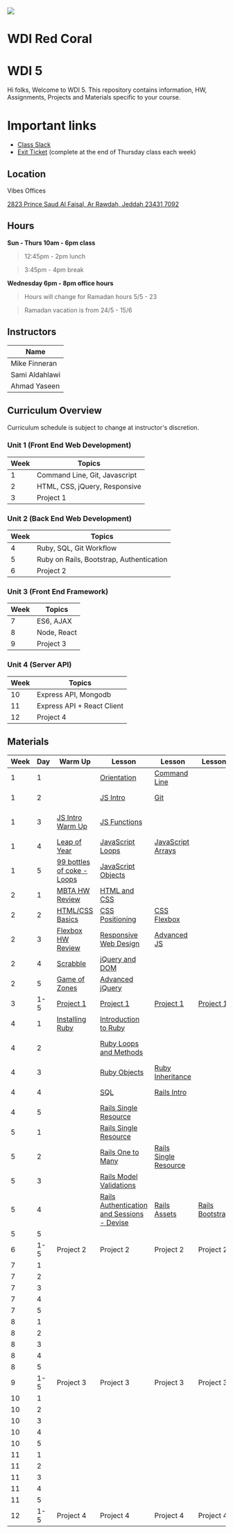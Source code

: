 # ![](https://ga-dash.s3.amazonaws.com/production/assets/logo-9f88ae6c9c3871690e33280fcf557f33.png) 

# WDI Red Coral
# WDI 5

Hi folks, Welcome to WDI 5. This repository contains information, HW,  Assignments, Projects and Materials specific to your course.

# Important links 
- [Class Slack](https://miskacademy.slack.com/messages/CFT2TMK6F)
- [Exit Ticket](https://docs.google.com/forms/d/15z-_jgjnkorQuD3tLGQ47SwRSPFhX_fAT6NAJ4xfBTE/viewform) (complete at the end of Thursday class each week)

## Location

Vibes Offices

[2823 Prince Saud Al Faisal, Ar Rawdah, Jeddah 23431 7092](https://goo.gl/maps/U33uxB3DdkCr8u2C6)

## Hours

**Sun - Thurs 10am - 6pm class**

>12:45pm - 2pm lunch 

>3:45pm - 4pm break

**Wednesday 6pm - 8pm office hours**

>Hours will change for Ramadan hours 5/5 - 23

>Ramadan vacation is from 24/5 - 15/6

## Instructors 

| Name  | 
| ----- | 
| Mike Finneran  |   
| Sami Aldahlawi  |   
| Ahmad Yaseen  |   


## Curriculum Overview

Curriculum schedule is subject to change at instructor's discretion.

### Unit 1 (Front End Web Development)

| Week  | Topics |
| ----- | ------ |
| 1  | Command Line, Git, Javascript  |
| 2  | HTML, CSS, jQuery, Responsive|
| 3  | Project 1  |

### Unit 2 (Back End Web Development)

| Week  | Topics |
| ----- | ------ |
| 4  | Ruby, SQL, Git Workflow |
| 5  | Ruby on Rails, Bootstrap, Authentication  |
| 6  | Project 2 |

### Unit 3 (Front End Framework)

| Week  | Topics |
| ----- | ------ |
| 7  | ES6, AJAX  |
| 8  | Node, React  |
| 9  | Project 3 |

### Unit 4 (Server API)

| Week  | Topics |
| ----- | ------ |
| 10  | Express API, Mongodb  |
| 11  | Express API + React Client  |
| 12  | Project 4 |

## Materials

| Week | Day  | Warm Up | Lesson | Lesson | Lesson| Homework|  
|------| ---- | ------ | ------ | -------| -----|---------|
| 1    | 1    |      |  [Orientation](images/orientation.pdf)    |   [Command Line](https://github.com/wdi-red-coral/week_01-day_01-unix-cli)       |       |  [Simpsons HW](https://github.com/wdi-red-coral/hw-week_01-day_01-unix-cli)       |
| 1    | 2    |      | [JS Intro](https://github.com/wdi-red-coral/week_01-day_02-javascript-intro)       |   [Git](https://github.com/wdi-red-coral/week_01-day_02-git)      |       |  [JS Intro HW](https://github.com/wdi-red-coral/hw-week_01-day_02-javascript)       |
| 1    | 3    |  [JS Intro Warm Up](https://github.com/wdi-red-coral/warmup-week_01-day_03-javascript)    |  [JS Functions](https://github.com/wdi-red-coral/week_01-day_03-js-functions)      |         |       |    [JS Functions HW](https://github.com/wdi-red-coral/hw-week_01-day_03-js-functions)     |
| 1    | 4    |   [Leap of Year](https://github.com/wdi-red-coral/warmup-week_01-day_04-js-functions)  |  [JavaScript Loops](https://github.com/wdi-red-coral/week_01-day_04-js-loops)      |    [JavaScript Arrays](https://github.com/wdi-red-coral/hw-week_01-day_04-js-arrays)    |       |   [JavaScript Array HW](https://github.com/wdi-red-coral/hw-week_01-day_04-js-arrays)       |
| 1    | 5    |    [99 bottles of coke - Loops](https://github.com/wdi-red-coral/warmup-week_01-day_05-js-loops)  |    [JavaScript Objects](https://github.com/wdi-red-coral/week_01-day_05-js-objects)    |         |       |    [JS MBTA HW](https://github.com/wdi-red-coral/hw-week_01-day_05-js-mbta)     |
| 2    | 1    |   [MBTA HW Review](https://github.com/wdi-red-coral/warmup-mbta)   |    [HTML and CSS](https://github.com/wdi-red-coral/week_02-day_01-html-css)    |         |       |    [HTML/CSS HW](https://github.com/wdi-red-coral/hw-week_02-day_01-html-css)     |
| 2    | 2    |    [HTML/CSS Basics](https://github.com/wdi-red-coral/warmup-week_02-day_02-html-css)  |    [CSS Positioning](https://github.com/wdi-red-coral/week_02-day_02-css-position)    |    [CSS Flexbox](https://github.com/wdi-red-coral/week_02-day_02-css-flexbox)      |      |     [Flexbox HW](https://github.com/wdi-red-coral/hw-week_02-day_02-html-css-flexbox)  |
| 2    | 3    |  [Flexbox HW Review](https://github.com/wdi-red-coral/hw-week_02-day_02-html-css-flexbox/tree/training/starter_code)    |     [Responsive Web Design](https://github.com/wdi-red-coral/week_02-day_03-responsive-design/)   |    [Advanced JS](https://github.com/wdi-red-coral/week_02-day_03-advanced-js)    |       |   [Responsive HW](https://github.com/wdi-red-coral/hw-week_02-day_03-responsive-design)      |
| 2    | 4    |   [Scrabble](https://github.com/wdi-red-coral/warmup-week02_day04-Scrabble)   |   [jQuery and DOM](https://github.com/wdi-red-coral/week_02-day_04-jquery-dom)     |         |       |     [Jquery-DOM HW](https://github.com/wdi-red-coral/hw-week_02-day_04-jquery-dom)    |
| 2    | 5    |  [Game of Zones](https://github.com/wdi-red-coral/warmup-week_02-day_05-gameofzones)    |  [Advanced jQuery](https://github.com/wdi-red-coral/week_02-day_05-advanced-jquery)      |         |       | [Project 1](https://github.com/wdi-red-coral/project-1-prompt)        |
| 3    | 1-5    | [Project 1](https://github.com/wdi-red-coral/project-1-prompt)      | [Project 1](https://github.com/wdi-red-coral/project-1-prompt)       |  [Project 1](https://github.com/wdi-red-coral/project-1-prompt)      |  [Project 1](https://github.com/wdi-red-coral/project-1-prompt)    |   [Project 1](https://github.com/wdi-red-coral/project-1-prompt)    |
| 4    | 1    |   [Installing Ruby](https://github.com/wdi-red-coral/week_04-day_01-ruby/blob/master/install-ruby.md)   |   [Introduction to Ruby](https://github.com/wdi-red-coral/week_04-day_01-ruby)     |         |       |     [Ruby HW](https://github.com/wdi-red-coral/hw-week_04-day_01-ruby)   |
| 4    | 2    |      |   [Ruby Loops and Methods](https://github.com/wdi-red-coral/week_04-day_02-ruby-loops-methods)     |         |       |     [Ruby Array and Hash Homework](https://github.com/wdi-red-coral/hw-week_04-day_02-ruby-loops-methods)    |
| 4    | 3    |      |    [Ruby Objects](https://github.com/wdi-red-coral/week_04-day_03-ruby-objects)    |    [Ruby Inheritance](https://github.com/wdi-red-coral/week_04-day_03-ruby-inheritance)     |       |         |
| 4    | 4    |      |   [SQL](https://github.com/wdi-red-coral/week_04-day_04-sql)     |    [Rails Intro](https://github.com/wdi-red-coral/week_04-day_04-rails-intro)     |       |    [Read RailsGuides](https://guides.rubyonrails.org/getting_started.html)     |
| 4    | 5    |      |   [Rails Single Resource](https://github.com/wdi-red-coral/week_04-day_05-rails-single-resource)     |         |       |    [Rails HW](https://github.com/wdi-red-coral/hw-week_04-day_05-rails)     |
| 5    | 1    |      |    [Rails Single Resource](https://github.com/wdi-red-coral/week_04-day_05-rails-single-resource)    |      |      |    [Rails HW](https://github.com/wdi-red-coral/hw-week_04-day_05-rails) (cont.)     |
| 5    | 2    |      |     [Rails One to Many](https://github.com/wdi-red-coral/week_05-day_01-rails-one-to-many)     |  [Rails Single Resource](https://github.com/wdi-red-coral/week_04-day_05-rails-single-resource)      |       |    [Rails HW](https://github.com/wdi-red-coral/hw-week_04-day_05-rails) (cont.)     |
| 5    | 3    |      |   [Rails Model Validations](https://github.com/wdi-red-coral/week_05-day_03-rails-model-validation)     |         |       |         |
| 5    | 4    |      |    [Rails Authentication and Sessions - Devise](https://github.com/wdi-red-coral/week_05-day_03-rails-devise)    |   [Rails Assets](https://github.com/wdi-red-coral/week_05-day_03-rails-devise)      |   [Rails Bootstrap](https://github.com/wdi-red-coral/week_05-day_05-rails-bootstrap)    |         |
| 5    | 5    |      |        |         |       |         |
| 6    | 1-5    | Project 2      | Project 2       |   Project 2      |  Project 2     |    Project 2     |
| 7    | 1    |      |        |         |       |        |
| 7    | 2    |      |        |         |       |         |
| 7    | 3    |      |        |         |       |         |
| 7    | 4    |      |        |         |       |         |
| 7    | 5    |      |        |         |       |         |
| 8    | 1    |      |        |         |       |         |
| 8    | 2    |      |        |         |       |         |
| 8    | 3    |      |        |         |       |         |
| 8    | 4    |      |        |         |       |         |
| 8    | 5    |      |        |         |       |         |
| 9    | 1-5    | Project 3      | Project 3       |   Project 3      |  Project 3     |    Project 3     |
| 10    | 1    |      |        |         |       |        |
| 10    | 2    |      |        |         |       |         |
| 10    | 3    |      |        |         |       |         |
| 10    | 4    |      |        |         |       |         |
| 10    | 5    |      |        |         |       |         |
| 11    | 1    |      |        |         |       |         |
| 11    | 2    |      |        |         |       |         |
| 11    | 3    |      |        |         |       |         |
| 11    | 4    |      |        |         |       |         |
| 11    | 5    |      |        |         |       |         |
| 12    | 1-5    | Project 4      | Project 4       |   Project 4      |  Project 4     |    Project 4     |

